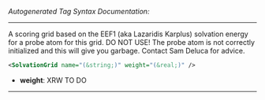 _Autogenerated Tag Syntax Documentation:_

---
A scoring grid based on the EEF1 (aka Lazaridis Karplus) solvation energy for a probe atom for this grid. DO NOT USE! The probe atom is not correctly initialized and this will give you garbage. Contact Sam Deluca for advice.

```xml
<SolvationGrid name="(&string;)" weight="(&real;)" />
```

-   **weight**: XRW TO DO

---
